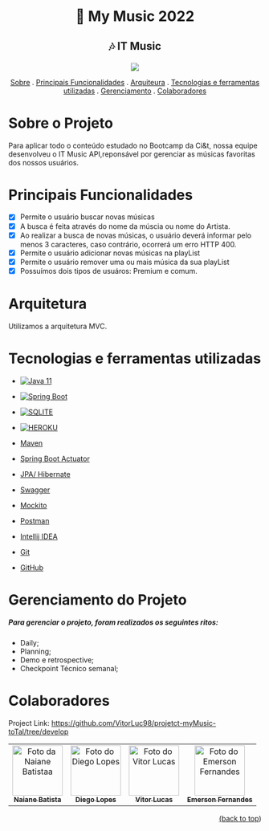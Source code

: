 <a name="readme-top"></a>
# <p align="center">🎵 My Music 2022 </p>
## <p align="center"> 🎶 IT Music  </p>

<p align="center">
 <img src ="https://user-images.githubusercontent.com/108950241/188672723-ec8257ac-a77e-44c1-9e64-aaa2de4d75d5.gif">  
</p>
 
 <p align="center">
 <a href="#sobre-o-projeto">Sobre<a/> .
 <a href="#principais-funcionalidades">Principais Funcionalidades<a/> .
 <a href="#arquitetura">Arquiteura<a/> .
 <a href="#tecnologias-e-ferramentas-utilizadas">Tecnologias e ferramentas utilizadas<a/> .
 <a href="#gerenciamento-do-projeto">Gerenciamento<a/> . 
 <a href="#colaboradores">Colaboradores<a/>
  </p>
  
 

# Sobre o Projeto

Para aplicar todo o conteúdo estudado no Bootcamp da Ci&t, nossa equipe desenvolveu o IT Music API,reponsável por gerenciar as músicas favoritas dos nossos usuários.

# Principais Funcionalidades
- [x] Permite o usuário buscar novas músicas
- [x] A busca é feita através do nome da múscia ou nome do Artista.
- [x] Ao realizar a busca de novas músicas, o usuário deverá informar pelo menos 3 caracteres, caso contrário, ocorrerá um erro HTTP 400.
- [x] Permite o usuário adicionar novas músicas na playList
- [x] Permite o usuário remover uma ou mais música da sua playList
- [x] Possuímos dois tipos de usuáros: Premium e comum.

# Arquitetura
Utilizamos a arquitetura MVC.

# Tecnologias e ferramentas utilizadas

* [![Java 11](https://img.shields.io/badge/Java-ED8B00?style=for-the-badge&logo=java&logoColor=white)
](https://www.oracle.com/java/technologies/downloads/)
* [![Spring Boot](https://img.shields.io/badge/Spring-6DB33F?style=for-the-badge&logo=spring&logoColor=white)
](https://start.spring.io/)
* [![SQLITE](https://img.shields.io/badge/SQLite-07405E?style=for-the-badge&logo=sqlite&logoColor=white)
](https://www.sqlite.org/index.html)
* [![HEROKU](https://img.shields.io/badge/Heroku-430098?style=for-the-badge&logo=heroku&logoColor=white)
](https://www.heroku.com/)

 
* [Maven](https://mvnrepository.com/)
* [Spring Boot Actuator](https://mvnrepository.com/)
* [JPA/ Hibernate](https://docs.spring.io/spring-data/jpa/docs/current/reference/html/)
* [Swagger](https://swagger.io/)
* [Mockito](https://site.mockito.org/)
* [Postman](https://www.postman.com/)
* [Intellij IDEA](https://www.jetbrains.com/idea/)
* [Git](https://git-scm.com/)
* [GitHub](https://github.com/)
  
# Gerenciamento do Projeto
##### Para gerenciar o projeto, foram realizados os seguintes ritos:
- Daily;
- Planning;
- Demo e retrospective;
- Checkpoint Técnico semanal;

# Colaboradores
Project Link: 
https://github.com/VitorLuc98/projetct-myMusic-toTal/tree/develop
<a href="https://github.com/VitorLuc98/projetct-myMusic-toTal/tree/develop">
 <table>
  <tr>
    <td align="center">
      <a href="https://github.com/naianebatista">
        <img src="https://media-exp1.licdn.com/dms/image/C4D03AQErWTiH6_yPUA/profile-displayphoto-shrink_200_200/0/1659616963578?e=1668643200&v=beta&t=2wcu-mfDBAeJNXv5t6bE0Mjqsb4dPIhKCPGq_MOB78c" width="100px;" alt="Foto da Naiane Batistaa"/><br>
        <sub>
          <b>Naiane Batista</b>
        </sub>
      </a>
    </td>
      <td align="center">
      <a href="https://github.com/diegolmciant">
        <img src="https://lh3.googleusercontent.com/a-/AFdZuco2NDBhiDD6hYzsyT_oLFMsX5RB6ltsEhXITbCM=s88-w88-h88-c-k" width="100px;" alt="Foto do Diego Lopes"/><br>
        <sub>
          <b>Diego Lopes</b>
        </sub>
      </a>
    </td>
    <td align="center">
      <a href="https://github.com/VitorLuc98">
        <img src="https://media-exp1.licdn.com/dms/image/C4E03AQG-crUcGTGkUQ/profile-displayphoto-shrink_200_200/0/1638483907302?e=1668643200&v=beta&t=z5-IluGd406mBNYZ8pOVuCxOlkeaUbWnrOUfbWRiVjs" width="100px;" alt="Foto do Vitor Lucas"/><br>
        <sub>
          <b>Vitor Lucas</b>
        </sub>
      </a>
    </td>
    <td align="center">
      <a href="https://github.com/emerson-feral">
        <img src="https://media-exp1.licdn.com/dms/image/C4D03AQGMwGOkf9lCVw/profile-displayphoto-shrink_200_200/0/1633096029540?e=1668643200&v=beta&t=LNbbekA4ucHU-juwKYF8rJzF3y4JhKm1oc-Imt-h580" width="100px;" alt="Foto do Emerson Fernandes"/><br>
        <sub>
          <b>Emerson Fernandes</b>
        </sub>
      </a>
    </td>
 </tr>
</table>

<p align="right">(<a href="#readme-top">back to top</a>)</p>
